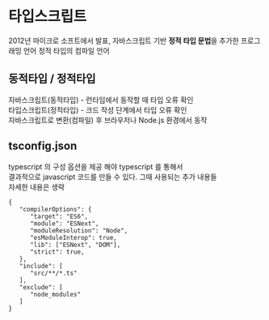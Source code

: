 # 타입스크립트
2012년 마이크로 소프트에서 발표,
자바스크립트 기반 **정적 타입 문법**을 추가한 프로그래밍 언어
정적 타입의 컴파일 언어

## 동적타입 / 정적타입
자바스크립트(동적타입) - 런타임에서 동작할 때 타입 오류 확인  
타입스크립트(정적타입) - 크드 작성 단계에서 타입 오류 확인  
자바스크립트로 변환(컴파일) 후 브라우저나 Node.js 환경에서 동작

## tsconfig.json
typescript 의 구성 옵션을 제공 해야 typescript 를 통해서   
결과적으로 javascript 코드를 만들 수 있다. 그때 사용되는 추가 내용들  
자세한 내용은 생략  
```
{
   "compilerOptions": {
      "target": "ES6",
      "module": "ESNext",
      "moduleResolution": "Node",
      "esModuleInterop": true,
      "lib": ["ESNext", "DOM"],
      "strict": true,
   },
   "include": [
      "src/**/*.ts"
   ],
   "exclude": [
      "node_modules"
   ]
}
```